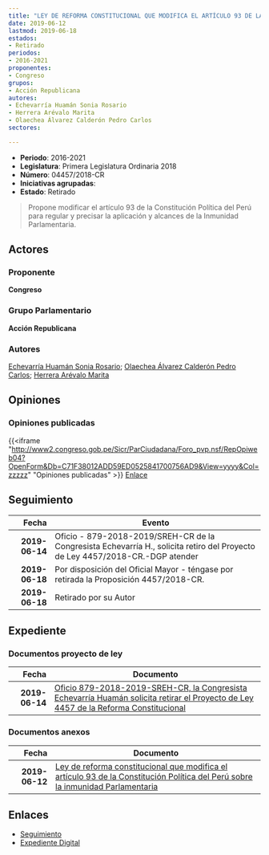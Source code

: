```yaml
---
title: "LEY DE REFORMA CONSTITUCIONAL QUE MODIFICA EL ARTÍCULO 93 DE LA CONSTITUCIÓN POLÍTICA DEL PERÚ SOBRE LA INMUNIDAD PARLAMENTARIA"
date: 2019-06-12
lastmod: 2019-06-18
estados:
- Retirado
periodos:
- 2016-2021
proponentes:
- Congreso
grupos:
- Acción Republicana
autores:
- Echevarría Huamán Sonia Rosario
- Herrera Arévalo Marita
- Olaechea Álvarez Calderón Pedro Carlos
sectores:

---
```

- **Periodo**: 2016-2021
- **Legislatura**: Primera Legislatura Ordinaria 2018
- **Número**: 04457/2018-CR
- **Iniciativas agrupadas**: 
- **Estado**: Retirado

> Propone modificar el artículo 93 de la Constitución Política del Perú para regular y precisar la aplicación y alcances de la Inmunidad Parlamentaria.


## Actores

### Proponente

**Congreso**

### Grupo Parlamentario

**Acción Republicana**

### Autores

[Echevarría Huamán Sonia Rosario](mailto:mailto:sechevarria@congreso.gob.pe); [Olaechea Álvarez Calderón Pedro Carlos](mailto:mailto:polaechea@congreso.gob.pe); [Herrera Arévalo Marita](mailto:mailto:mherrera@congreso.gob.pe)

## Opiniones

### Opiniones publicadas

{{<iframe "http://www2.congreso.gob.pe/Sicr/ParCiudadana/Foro_pvp.nsf/RepOpiweb04?OpenForm&Db=C71F38012ADD59ED0525841700756AD9&View=yyyy&Col=zzzzz" "Opiniones publicadas" >}}
[Enlace](http://www2.congreso.gob.pe/Sicr/ParCiudadana/Foro_pvp.nsf/RepOpiweb04?OpenForm&Db=C71F38012ADD59ED0525841700756AD9&View=yyyy&Col=zzzzz)


## Seguimiento

| Fecha | Evento |
|------:|--------|
| **2019-06-14** | Oficio - 879-2018-2019/SREH-CR de la Congresista Echevarría H., solicita retiro del Proyecto de Ley 4457/2018-CR.-DGP atender |
| **2019-06-18** | Por disposición del Oficial Mayor - téngase por retirada la Proposición 4457/2018-CR. |
| **2019-06-18** | Retirado por su Autor |

## Expediente

### Documentos proyecto de ley

| Fecha | Documento |
|------:|-----------|
| **2019-06-14** | [Oficio 879-2018-2019-SREH-CR, la Congresista Echevarría Huamán solicita retirar el Proyecto de Ley 4457 de la Reforma Constitucional](http://www.leyes.congreso.gob.pe/Documentos/2016_2021/Retiro_de_Proyecto/OFICIO-879-2018-2019-SREH-CR.pdf) |

### Documentos anexos

| Fecha | Documento |
|------:|-----------|
| **2019-06-12** | [Ley de reforma constitucional que modifica el artículo 93 de la Constitución Política del Perú sobre la inmunidad Parlamentaria](http://www.leyes.congreso.gob.pe/Documentos/2016_2021/Proyectos_de_Ley_y_de_Resoluciones_Legislativas/PL0445720190612.pdf) |

## Enlaces

- [Seguimiento](http://www2.congreso.gob.pe/Sicr/TraDocEstProc/CLProLey2016.nsf/f7fff46988ca05b1052578e100829cc7/a870aef36547baf0052584170070c2e8?OpenDocument)
- [Expediente Digital](http://www2.congreso.gob.pe/Sicr/TraDocEstProc/Expvirt_2011.nsf/visbusqptramdoc1621/04457?opendocument)

